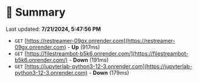 # 📖 Summary
Last updated: **7/21/2024, 5:47:56 PM**

- `GET` [https://restreamer-09gx.onrender.com](https://restreamer-09gx.onrender.com) - **Up** (917ms)
- `GET` [https://filestreambot-b5k6.onrender.com/](https://filestreambot-b5k6.onrender.com/) - **Down** (191ms)
- `GET` [https://jupyterlab-python3-12-3.onrender.com](https://jupyterlab-python3-12-3.onrender.com) - **Down** (179ms)

